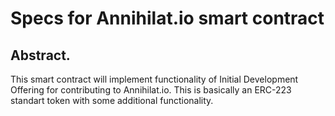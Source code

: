 # Specs for Annihilat.io smart contract

## Abstract.

This smart contract will implement functionality of Initial Development Offering for contributing to Annihilat.io. This is basically an ERC-223 standart token with some additional functionality. 
